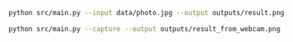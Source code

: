 ﻿```bash
python src/main.py --input data/photo.jpg --output outputs/result.png

```
```bash
python src/main.py --capture --output outputs/result_from_webcam.png

```